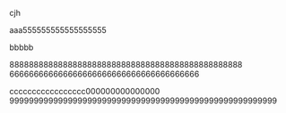 cjh

aaa555555555555555555


bbbbb

888888888888888888888888888888888888888888888888
666666666666666666666666666666666666666



ccccccccccccccccc000000000000000
9999999999999999999999999999999999999999999999999999999
